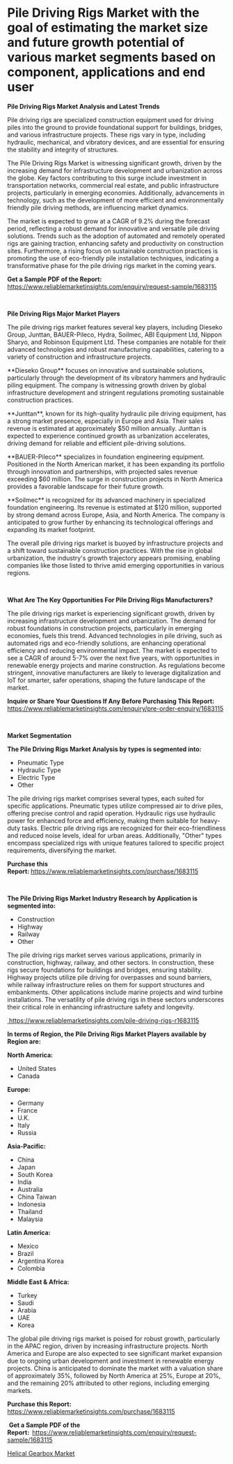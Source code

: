 <p><h1>Pile Driving Rigs Market with the goal of estimating the market size and future growth potential of various market segments based on component, applications and end user</h1></p><p><strong>Pile Driving Rigs Market Analysis and Latest Trends</strong></p>
<p><p>Pile driving rigs are specialized construction equipment used for driving piles into the ground to provide foundational support for buildings, bridges, and various infrastructure projects. These rigs vary in type, including hydraulic, mechanical, and vibratory devices, and are essential for ensuring the stability and integrity of structures.</p><p>The Pile Driving Rigs Market is witnessing significant growth, driven by the increasing demand for infrastructure development and urbanization across the globe. Key factors contributing to this surge include investment in transportation networks, commercial real estate, and public infrastructure projects, particularly in emerging economies. Additionally, advancements in technology, such as the development of more efficient and environmentally friendly pile driving methods, are influencing market dynamics.</p><p>The market is expected to grow at a CAGR of 9.2% during the forecast period, reflecting a robust demand for innovative and versatile pile driving solutions. Trends such as the adoption of automated and remotely operated rigs are gaining traction, enhancing safety and productivity on construction sites. Furthermore, a rising focus on sustainable construction practices is promoting the use of eco-friendly pile installation techniques, indicating a transformative phase for the pile driving rigs market in the coming years.</p></p>
<p><strong>Get a Sample PDF of the Report:&nbsp;</strong> <a href="https://www.reliablemarketinsights.com/enquiry/request-sample/1683115?utm_campaign=2593&utm_medium=2&utm_source=Github&utm_content=ia&utm_term=19022025&utm_id=pile-driving-rigs">https://www.reliablemarketinsights.com/enquiry/request-sample/1683115</a></p>
<p>&nbsp;</p>
<p><strong>Pile Driving Rigs Major Market Players</strong></p>
<p><p>The pile driving rigs market features several key players, including Dieseko Group, Junttan, BAUER-Pileco, Hydra, Soilmec, ABI Equipment Ltd, Nippon Sharyo, and Robinson Equipment Ltd. These companies are notable for their advanced technologies and robust manufacturing capabilities, catering to a variety of construction and infrastructure projects.</p><p>**Dieseko Group** focuses on innovative and sustainable solutions, particularly through the development of its vibratory hammers and hydraulic piling equipment. The company is witnessing growth driven by global infrastructure development and stringent regulations promoting sustainable construction practices.</p><p>**Junttan**, known for its high-quality hydraulic pile driving equipment, has a strong market presence, especially in Europe and Asia. Their sales revenue is estimated at approximately $50 million annually. Junttan is expected to experience continued growth as urbanization accelerates, driving demand for reliable and efficient pile-driving solutions.</p><p>**BAUER-Pileco** specializes in foundation engineering equipment. Positioned in the North American market, it has been expanding its portfolio through innovation and partnerships, with projected sales revenue exceeding $60 million. The surge in construction projects in North America provides a favorable landscape for their future growth.</p><p>**Soilmec** is recognized for its advanced machinery in specialized foundation engineering. Its revenue is estimated at $120 million, supported by strong demand across Europe, Asia, and North America. The company is anticipated to grow further by enhancing its technological offerings and expanding its market footprint.</p><p>The overall pile driving rigs market is buoyed by infrastructure projects and a shift toward sustainable construction practices. With the rise in global urbanization, the industry's growth trajectory appears promising, enabling companies like those listed to thrive amid emerging opportunities in various regions.</p></p>
<p>&nbsp;</p>
<p><strong>What Are The Key Opportunities For Pile Driving Rigs Manufacturers?</strong></p>
<p><p>The pile driving rigs market is experiencing significant growth, driven by increasing infrastructure development and urbanization. The demand for robust foundations in construction projects, particularly in emerging economies, fuels this trend. Advanced technologies in pile driving, such as automated rigs and eco-friendly solutions, are enhancing operational efficiency and reducing environmental impact. The market is expected to see a CAGR of around 5-7% over the next five years, with opportunities in renewable energy projects and marine construction. As regulations become stringent, innovative manufacturers are likely to leverage digitalization and IoT for smarter, safer operations, shaping the future landscape of the market.</p></p>
<p><strong>Inquire or Share Your Questions If Any Before Purchasing This Report:</strong> <a href="https://www.reliablemarketinsights.com/enquiry/pre-order-enquiry/1683115?utm_campaign=2593&utm_medium=2&utm_source=Github&utm_content=ia&utm_term=19022025&utm_id=pile-driving-rigs">https://www.reliablemarketinsights.com/enquiry/pre-order-enquiry/1683115</a></p>
<p>&nbsp;</p>
<p><strong>Market Segmentation</strong></p>
<p><strong>The Pile Driving Rigs Market Analysis by types is segmented into:</strong></p>
<p><ul><li>Pneumatic Type</li><li>Hydraulic Type</li><li>Electric Type</li><li>Other</li></ul></p>
<p><p>The pile driving rigs market comprises several types, each suited for specific applications. Pneumatic types utilize compressed air to drive piles, offering precise control and rapid operation. Hydraulic rigs use hydraulic power for enhanced force and efficiency, making them suitable for heavy-duty tasks. Electric pile driving rigs are recognized for their eco-friendliness and reduced noise levels, ideal for urban areas. Additionally, "Other" types encompass specialized rigs with unique features tailored to specific project requirements, diversifying the market.</p></p>
<p><strong>Purchase this Report:&nbsp;</strong><a href="https://www.reliablemarketinsights.com/purchase/1683115?utm_campaign=2593&utm_medium=2&utm_source=Github&utm_content=ia&utm_term=19022025&utm_id=pile-driving-rigs">https://www.reliablemarketinsights.com/purchase/1683115</a></p>
<p>&nbsp;</p>
<p><strong>The Pile Driving Rigs Market Industry Research by Application is segmented into:</strong></p>
<p><ul><li>Construction</li><li>Highway</li><li>Railway</li><li>Other</li></ul></p>
<p><p>The pile driving rigs market serves various applications, primarily in construction, highway, railway, and other sectors. In construction, these rigs secure foundations for buildings and bridges, ensuring stability. Highway projects utilize pile driving for overpasses and sound barriers, while railway infrastructure relies on them for support structures and embankments. Other applications include marine projects and wind turbine installations. The versatility of pile driving rigs in these sectors underscores their critical role in enhancing infrastructure safety and longevity.</p></p>
<p><a href="https://www.reliablemarketinsights.com/pile-driving-rigs-r1683115?utm_campaign=2593&utm_medium=2&utm_source=Github&utm_content=ia&utm_term=19022025&utm_id=pile-driving-rigs">&nbsp;https://www.reliablemarketinsights.com/pile-driving-rigs-r1683115</a></p>
<p><strong>In terms of Region, the Pile Driving Rigs Market Players available by Region are:</strong></p>
<p>
    <p> <strong> North America: </strong>
        <ul>
            <li>United States</li>
            <li>Canada</li>
        </ul>
        </p> 
    <p> <strong> Europe: </strong>
        <ul>
            <li>Germany</li>
            <li>France</li>
            <li>U.K.</li>
            <li>Italy</li>
            <li>Russia</li>
        </ul>
        </p> 
    <p> <strong> Asia-Pacific: </strong>
        <ul>
            <li>China</li>
            <li>Japan</li>
            <li>South Korea</li>
            <li>India</li>
            <li>Australia</li>
            <li>China Taiwan</li>
            <li>Indonesia</li>
            <li>Thailand</li>
            <li>Malaysia</li>
        </ul>
        </p> 
    <p> <strong> Latin America: </strong>
        <ul>
            <li>Mexico</li>
            <li>Brazil</li>
            <li>Argentina Korea</li>
            <li>Colombia</li>
        </ul>
        </p> 
    <p> <strong> Middle East & Africa: </strong>
        <ul>
            <li>Turkey</li>
            <li>Saudi</li>
            <li>Arabia</li>
            <li>UAE</li>
            <li>Korea</li>
        </ul>
    </p>
    </p>
<p><p>The global pile driving rigs market is poised for robust growth, particularly in the APAC region, driven by increasing infrastructure projects. North America and Europe are also expected to see significant market expansion due to ongoing urban development and investment in renewable energy projects. China is anticipated to dominate the market with a valuation share of approximately 35%, followed by North America at 25%, Europe at 20%, and the remaining 20% attributed to other regions, including emerging markets.</p></p>
<p><strong>Purchase this Report: </strong><a href="https://www.reliablemarketinsights.com/purchase/1683115?utm_campaign=2593&utm_medium=2&utm_source=Github&utm_content=ia&utm_term=19022025&utm_id=pile-driving-rigs">https://www.reliablemarketinsights.com/purchase/1683115</a></p>
<p>&nbsp;<strong>Get a Sample PDF of the Report:&nbsp;&nbsp;</strong><a href="https://www.reliablemarketinsights.com/enquiry/request-sample/1683115?utm_campaign=2593&utm_medium=2&utm_source=Github&utm_content=ia&utm_term=19022025&utm_id=pile-driving-rigs">https://www.reliablemarketinsights.com/enquiry/request-sample/1683115</a></p>
<p><strong></strong></p>
<p><p><a href="https://github.com/ElviraLeka1962/Market-Research-Report-List-1/blob/main/helical-gearbox-market.md?utm_campaign=2593&utm_medium=2&utm_source=Github&utm_content=ia&utm_term=19022025&utm_id=pile-driving-rigs">Helical Gearbox Market</a></p></p>